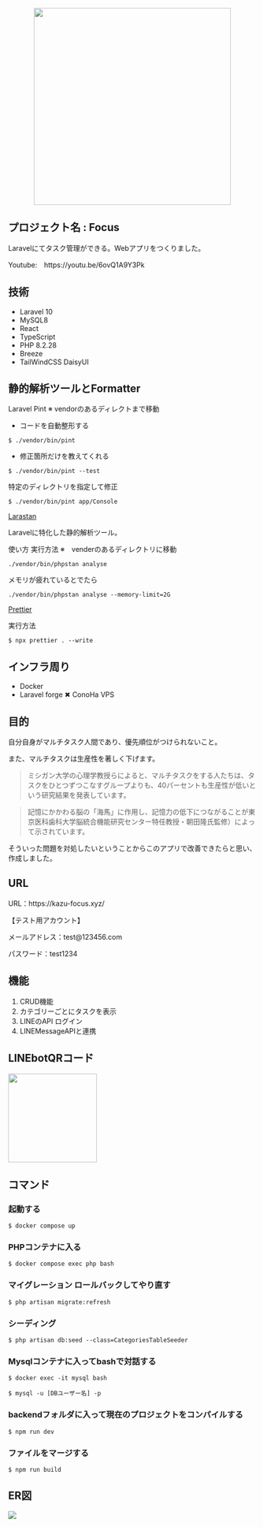 <p align="center">
<a href="https://laravel.com" target="_blank"><img src="https://raw.githubusercontent.com/laravel/art/master/logo-lockup/5%20SVG/2%20CMYK/1%20Full%20Color/laravel-logolockup-cmyk-red.svg" width="400"></a>
</p>

## プロジェクト名 : Focus

<p>Laravelにてタスク管理ができる。Webアプリをつくりました。</p>

<p>Youtube:　https://youtu.be/6ovQ1A9Y3Pk</p> 

## 技術
<ul>
    <li> Laravel 10</li>
    <li> MySQL8 </li>
    <li> React</li>
    <li> TypeScript</li>
    <li> PHP 8.2.28 </li>
    <li> Breeze </li>
    <li> TailWindCSS DaisyUI</li>
</ul>

## 静的解析ツールとFormatter

Laravel Pint
※ vendorのあるディレクトまで移動

- コードを自動整形する

```
$ ./vendor/bin/pint
```

- 修正箇所だけを教えてくれる

```
$ ./vendor/bin/pint --test
```

特定のディレクトリを指定して修正
  
```
$ ./vendor/bin/pint app/Console
```

[Larastan](https://github.com/larastan/larastan)

Laravelに特化した静的解析ツール。

使い方
実行方法
※　venderのあるディレクトリに移動

```
./vendor/bin/phpstan analyse
```

メモリが疲れているとでたら
```
./vendor/bin/phpstan analyse --memory-limit=2G
```

[Prettier](https://prettier.io/docs/install)

実行方法

```
$ npx prettier . --write
```



## インフラ周り
<ul>
    <li> Docker </li>
    <li> Laravel forge ✖︎ ConoHa VPS </li>
</ul>


## 目的

<p>自分自身がマルチタスク人間であり、優先順位がつけられないこと。</p>

<p>また、マルチタスクは生産性を著しく下げます。</p>

>ミシガン大学の心理学教授らによると、マルチタスクをする人たちは、タスクをひとつずつこなすグループよりも、40パーセントも生産性が低いという研究結果を発表しています。

>記憶にかかわる脳の「海馬」に作用し、記憶力の低下につながることが東京医科歯科大学脳統合機能研究センター特任教授・朝田隆氏監修）によって示されています。

<p>そういった問題を対処したいということからこのアプリで改善できたらと思い、作成しました。</p>

## URL

<p> URL：https://kazu-focus.xyz/ </p>

<p>【テスト用アカウント】</p>

<p>メールアドレス：test@123456.com </p>

<p>パスワード：test1234</p>

## 機能

<ol>
    <li>CRUD機能</li>
    <li>カテゴリーごとにタスクを表示</li>
    <li>LINEのAPI ログイン</li>
    <li>LINEMessageAPIと連携</li>
</ol>

## LINEbotQRコード
<img src="https://user-images.githubusercontent.com/77597098/215938417-cf913fce-3560-4d01-949b-ecbb2e0c403b.png" width="180px" height="180px">

## コマンド

### 起動する
```
$ docker compose up
```

### PHPコンテナに入る
```　
$ docker compose exec php bash
```

### マイグレーション ロールバックしてやり直す
```
$ php artisan migrate:refresh
```
### シーディング
```
$ php artisan db:seed --class=CategoriesTableSeeder
```

### Mysqlコンテナに入ってbashで対話する
```
$ docker exec -it mysql bash
```

```
$ mysql -u [DBユーザー名] -p
```

### backendフォルダに入って現在のプロジェクトをコンパイルする
```
$ npm run dev
```

### ファイルをマージする
```
$ npm run build
```

## ER図

[![](https://mermaid.ink/img/pako:eNqtVMFu1DAQ_ZVozttqs9tttzkjLogTNxQpcuPZrdXEXtnO0mW7hyQSXEBCSIgfqHpoJcoBIVFV8DGmiM_AThZlo82BAj4k8rzxm-fxzCwhFhQhAJQPGJlKkoY85J5dmUKpvLOznR2x9DRRJ8oLvBD87zc3Jv9gygtT3pris8lf_Tx_-ePdR2csvpniiymuTfHWFIXJz0OoyWKicSokwy5G61cdvjLlC1N8MuWlo86v7q6_mvy9yS-2AzjeTZnLeuPWEZsyrj1GvYePGuucyPiYSI-TFG3MRn55e_fm9W-Zm56YEpY0Zs1SVJqkM69GojlKNmFII6K3D8-IUs-EpB2IFHNGUW4jCeMYsY4jElNMj1BGWpwg75IUS7QJbktp0GxGW-iq_tUv8MeZiwXXyDvuaoPoTLUDV5_G5OJXZpph1IZcRPeGrZs747pkFi3gb6_cRikm2JGQjSK9Vz39k7y2BOugyPQ-Aqqq2UpgC12TdjpoPNX_oaKgBylK2xfUjpJKewj62NZtCK7FKU5IlmjXZs6VZFo8WfAYAi0z7EFNt54_EExIoqwVKdNCPq7HUzWlejAj_KkQjY_dQ7CEUwgOh7v-3nhwMNgf9Ufjwd6wBwsIfH-423dr_7A_OBiPRsNVD55XDP7qF-hStzg?type=png)](https://mermaid-js.github.io/mermaid-live-editor/edit#pako:eNqtVMFu1DAQ_ZVozttqs9tttzkjLogTNxQpcuPZrdXEXtnO0mW7hyQSXEBCSIgfqHpoJcoBIVFV8DGmiM_AThZlo82BAj4k8rzxm-fxzCwhFhQhAJQPGJlKkoY85J5dmUKpvLOznR2x9DRRJ8oLvBD87zc3Jv9gygtT3pris8lf_Tx_-ePdR2csvpniiymuTfHWFIXJz0OoyWKicSokwy5G61cdvjLlC1N8MuWlo86v7q6_mvy9yS-2AzjeTZnLeuPWEZsyrj1GvYePGuucyPiYSI-TFG3MRn55e_fm9W-Zm56YEpY0Zs1SVJqkM69GojlKNmFII6K3D8-IUs-EpB2IFHNGUW4jCeMYsY4jElNMj1BGWpwg75IUS7QJbktp0GxGW-iq_tUv8MeZiwXXyDvuaoPoTLUDV5_G5OJXZpph1IZcRPeGrZs747pkFi3gb6_cRikm2JGQjSK9Vz39k7y2BOugyPQ-Aqqq2UpgC12TdjpoPNX_oaKgBylK2xfUjpJKewj62NZtCK7FKU5IlmjXZs6VZFo8WfAYAi0z7EFNt54_EExIoqwVKdNCPq7HUzWlejAj_KkQjY_dQ7CEUwgOh7v-3nhwMNgf9Ufjwd6wBwsIfH-423dr_7A_OBiPRsNVD55XDP7qF-hStzg)
